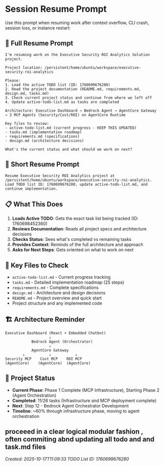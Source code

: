 # Session Resume Prompt

Use this prompt when resuming work after context overflow, CLI crash, session loss, or instance restart:

## 🔄 **Full Resume Prompt**

```
I'm resuming work on the Executive Security ROI Analytics Solution project. 

Project location: /persistent/home/ubuntu/workspace/executive-security-roi-analytics

Please:
1. Load the active TODO list (ID: 1760699676280) 
2. Read the project documentation (README.md, requirements.md, design.md, tasks.md)
3. Check current project status and continue from where we left off
4. Update active-todo-list.md as tasks are completed

Architecture: Executive Dashboard → Bedrock Agent → AgentCore Gateway → 3 MCP Agents (Security/Cost/ROI) on AgentCore Runtime

Key files to review:
- active-todo-list.md (current progress - KEEP THIS UPDATED)
- tasks.md (implementation roadmap) 
- requirements.md (specifications)
- design.md (architecture decisions)

What's the current status and what should we work on next?
```

## 🎯 **Short Resume Prompt**

```
Resume Executive Security ROI Analytics project at /persistent/home/ubuntu/workspace/executive-security-roi-analytics. Load TODO list ID: 1760699676280, update active-todo-list.md, and continue implementation.
```

## 📋 **What This Does**

1. **Loads Active TODO**: Gets the exact task list being tracked (ID: 1760698452360)
2. **Reviews Documentation**: Reads all project specs and architecture decisions
3. **Checks Status**: Sees what's completed vs remaining tasks
4. **Provides Context**: Reminds of the full architecture and approach
5. **Asks for Next Steps**: Gets oriented on what to work on next

## 📁 **Key Files to Check**

- `active-todo-list.md` - Current progress tracking
- `tasks.md` - Detailed implementation roadmap (25 steps)
- `requirements.md` - Complete specifications 
- `design.md` - Architecture and design decisions
- `README.md` - Project overview and quick start
- Project structure and any implemented code

## 🏗️ **Architecture Reminder**

```
Executive Dashboard (React + Embedded Chatbot)
                    ↓
            Bedrock Agent (Orchestrator)
                    ↓
            AgentCore Gateway
        ↓           ↓           ↓
Security MCP    Cost MCP    ROI MCP
(AgentCore)    (AgentCore)  (AgentCore)
```

## 🎯 **Project Status**

- **Current Phase**: Phase 1 Complete (MCP Infrastructure), Starting Phase 2 (Agent Orchestration)
- **Completed**: 11/26 tasks (Infrastructure and MCP deployment complete)
- **Next**: Step 12 - Bedrock Agent Orchestrator Development
- **Timeline**: ~60% through infrastructure phase, moving to agent orchestration

proceeed in a clear logical modular fashion , often commiting abnd updating all todo and and task.md files
---
*Created: 2025-10-17T11:09:33*
*TODO List ID: 1760699676280*
